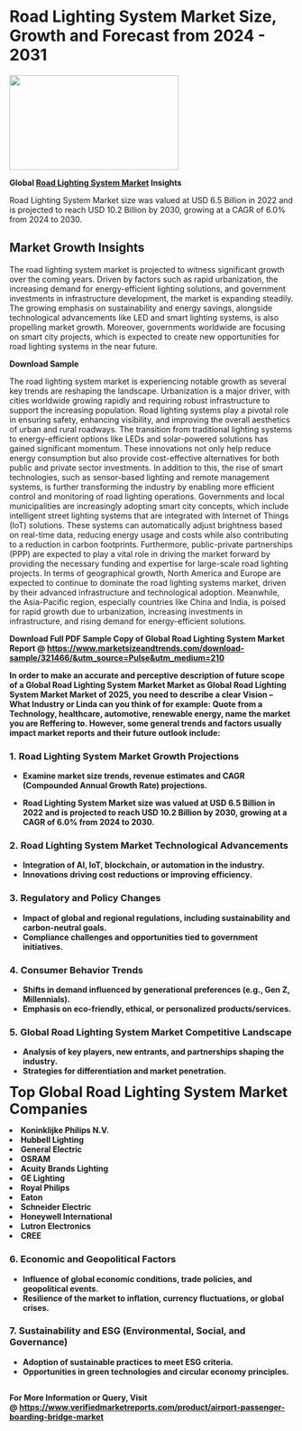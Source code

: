 <H1>Road Lighting System Market Size, Growth and Forecast from 2024 - 2031</H1><img class="aligncenter size-medium wp-image-584254" src="https://thirdeyenews.in/wp-content/uploads/2024/09/Global-Market-Research-300x168.jpeg" alt="" width="300" height="168" /><p><strong>Global&nbsp;<a href="https://www.marketsizeandtrends.com/download-sample/321466/&amp;utm_source=Pulse&amp;utm_medium=210">Road Lighting System Market</a> Insights</strong></p><p>Road Lighting System Market size was valued at USD 6.5 Billion in 2022 and is projected to reach USD 10.2 Billion by 2030, growing at a CAGR of 6.0% from 2024 to 2030.</p><p><h2>Market Growth Insights</h2> <p>The road lighting system market is projected to witness significant growth over the coming years. Driven by factors such as rapid urbanization, the increasing demand for energy-efficient lighting solutions, and government investments in infrastructure development, the market is expanding steadily. The growing emphasis on sustainability and energy savings, alongside technological advancements like LED and smart lighting systems, is also propelling market growth. Moreover, governments worldwide are focusing on smart city projects, which is expected to create new opportunities for road lighting systems in the near future.</p> <p><strong>Download Sample</strong></p> <p>The road lighting system market is experiencing notable growth as several key trends are reshaping the landscape. Urbanization is a major driver, with cities worldwide growing rapidly and requiring robust infrastructure to support the increasing population. Road lighting systems play a pivotal role in ensuring safety, enhancing visibility, and improving the overall aesthetics of urban and rural roadways. The transition from traditional lighting systems to energy-efficient options like LEDs and solar-powered solutions has gained significant momentum. These innovations not only help reduce energy consumption but also provide cost-effective alternatives for both public and private sector investments. In addition to this, the rise of smart technologies, such as sensor-based lighting and remote management systems, is further transforming the industry by enabling more efficient control and monitoring of road lighting operations. Governments and local municipalities are increasingly adopting smart city concepts, which include intelligent street lighting systems that are integrated with Internet of Things (IoT) solutions. These systems can automatically adjust brightness based on real-time data, reducing energy usage and costs while also contributing to a reduction in carbon footprints. Furthermore, public-private partnerships (PPP) are expected to play a vital role in driving the market forward by providing the necessary funding and expertise for large-scale road lighting projects. In terms of geographical growth, North America and Europe are expected to continue to dominate the road lighting systems market, driven by their advanced infrastructure and technological adoption. Meanwhile, the Asia-Pacific region, especially countries like China and India, is poised for rapid growth due to urbanization, increasing investments in infrastructure, and rising demand for energy-efficient solutions. <p><strong></p><p><span class=""><strong>Download Full PDF Sample Copy of Global Road Lighting System Market Report</strong> @ <a href="https://www.marketsizeandtrends.com/download-sample/321466/&amp;utm_source=Pulse&amp;utm_medium=210" target="_blank">https://www.marketsizeandtrends.com/download-sample/321466/&amp;utm_source=Pulse&amp;utm_medium=210</a></span></p><p>In order to make an accurate and perceptive description of future scope of a Global&nbsp;Road Lighting System Market Market as Global&nbsp;Road Lighting System Market Market of 2025, you need to describe a clear Vision &ndash; What Industry or Linda can you think of for example: Quote from a Technology, healthcare, automotive, renewable energy, name the market you are Reffering to. However, some general trends and factors usually impact market reports and their future outlook include:</p><h3>1.&nbsp;<strong>Road Lighting System Market Growth Projections</strong></h3><ul><li>Examine market size trends, revenue estimates and CAGR (Compounded Annual Growth Rate) projections.</li><li><p>Road Lighting System Market size was valued at USD 6.5 Billion in 2022 and is projected to reach USD 10.2 Billion by 2030, growing at a CAGR of 6.0% from 2024 to 2030.</p></li></ul><h3>2.&nbsp;<strong>Road Lighting System Market Technological Advancements</strong></h3><ul><li>Integration of AI, IoT, blockchain, or automation in the industry.</li><li>Innovations driving cost reductions or improving efficiency.</li></ul><h3>3.&nbsp;<strong>Regulatory and Policy Changes</strong></h3><ul><li>Impact of global and regional regulations, including sustainability and carbon-neutral goals.</li><li>Compliance challenges and opportunities tied to government initiatives.</li></ul><h3>4.&nbsp;<strong>Consumer Behavior Trends</strong></h3><ul><li>Shifts in demand influenced by generational preferences (e.g., Gen Z, Millennials).</li><li>Emphasis on eco-friendly, ethical, or personalized products/services.</li></ul><h3>5.&nbsp;<strong>Global Road Lighting System Market Competitive Landscape</strong></h3><ul><li>Analysis of key players, new entrants, and partnerships shaping the industry.</li><li>Strategies for differentiation and market penetration.</li></ul><p data-pm-slice="1 1 []"><span style="color: inherit; font-family: inherit; font-size: 25px;">Top Global Road Lighting System Market Companies</span></p><div class="" data-test-id=""><p><li>Koninklijke Philips N.V.</li><li> Hubbell Lighting</li><li> General Electric</li><li> OSRAM</li><li> Acuity Brands Lighting</li><li> GE Lighting</li><li> Royal Philips</li><li> Eaton</li><li> Schneider Electric</li><li> Honeywell International</li><li> Lutron Electronics</li><li> CREE</li></p></div><h3>6.&nbsp;<strong>Economic and Geopolitical Factors</strong></h3><ul><li>Influence of global economic conditions, trade policies, and geopolitical events.</li><li>Resilience of the market to inflation, currency fluctuations, or global crises.</li></ul><h3>7.&nbsp;<strong>Sustainability and ESG (Environmental, Social, and Governance)</strong></h3><ul><li>Adoption of sustainable practices to meet ESG criteria.</li><li>Opportunities in green technologies and circular economy principles.</li></ul><h2><strong style="font-size: 14px;">For More Information or Query, Visit @&nbsp;</strong><a style="background-color: #ffffff; font-size: 14px;" href="https://www.marketsizeandtrends.com/report/road-lighting-system-market/" target="_blank">https://www.verifiedmarketreports.com/product/airport-passenger-boarding-bridge-market</a></h2>
